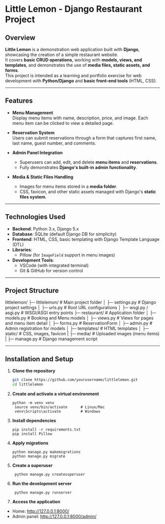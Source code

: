 # Little Lemon - Django Restaurant Project

## Overview

**Little Lemon** is a demonstration web application built with **Django**, showcasing the creation of a simple restaurant website.  
It covers **basic CRUD operations**, working with **models, views, and templates**, and demonstrates the use of **media files, static assets, and forms**.  
This project is intended as a learning and portfolio exercise for web development with **Python/Django** and **basic front-end tools** (HTML, CSS).

---

## Features

- **Menu Management**  
  Display menu items with name, description, price, and image. Each menu item can be clicked to view a detailed page.

- **Reservation System**  
  Users can submit reservations through a form that captures first name, last name, guest number, and comments.  

- **Admin Panel Integration**  
  - Superusers can add, edit, and delete **menu items** and **reservations**.
  - Fully demonstrates **Django's built-in admin functionality**.

- **Media & Static Files Handling**  
  - Images for menu items stored in a **media folder**.
  - CSS, favicon, and other static assets managed with Django's **static files system**.

---

## Technologies Used

- **Backend**: Python 3.x, Django 5.x
- **Database**: SQLite (default Django DB for simplicity)
- **Frontend**: HTML, CSS, basic templating with Django Template Language (DTL)
- **Libraries**:
  - Pillow (for `ImageField` support in menu images)
- **Development Tools**:
  - VSCode (with integrated terminal)
  - Git & GitHub for version control

---

## Project Structure

littlelemon/
├─ littlelemon/ # Main project folder
│ ├─ settings.py # Django project settings
│ ├─ urls.py # Root URL configurations
│ ├─ wsgi.py / asgi.py # WSGI/ASGI entry points
├─ restaurant/ # Application folder
│ ├─ models.py # Booking and Menu models
│ ├─ views.py # Views for pages and menu item detail
│ ├─ forms.py # ReservationForm
│ ├─ admin.py # Admin registration for models
│ ├─ templates/ # HTML templates
│ ├─ static/ # CSS, images, favicon
|
├─ media/ # Uploaded images (menu items)
|
├─ manage.py # Django management script

---

## Installation and Setup

1. **Clone the repository**
   ```bash
   git clone https://github.com/yourusername/littlelemon.git
   cd littlelemon
   ```

2. **Create and activate a virtual environment**
   ```
   python -m venv venv
    source venv/bin/activate      # Linux/Mac
    venv\Scripts\activate         # Windows
   ```

3. **Install dependencies**
   ```
   pip install -r requirements.txt
   pip install Pillow    
   ```

4. **Apply migrations**
   ```
   python manage.py makemigrations
   python manage.py migrate
   ```

5. **Create a superuser**
   ```
    python manage.py createsuperuser
   ```

6. **Run the development server**
   ```
    python manage.py runserver
   ```

7. **Access the application**

- Home: http://127.0.0.1:8000/
- Admin panel: http://127.0.0.1:8000/admin/